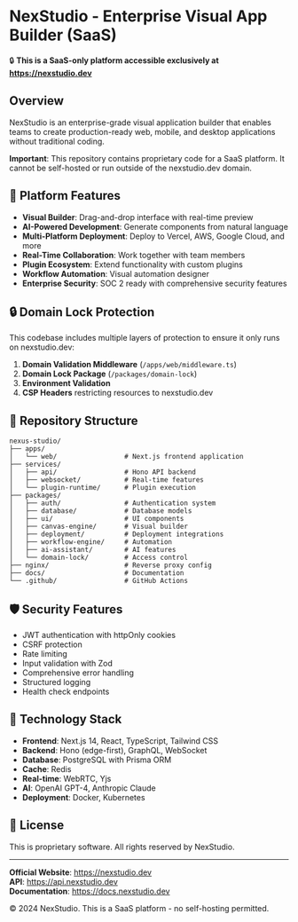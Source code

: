 # NexStudio - Enterprise Visual App Builder (SaaS)

🔒 **This is a SaaS-only platform accessible exclusively at https://nexstudio.dev**

## Overview

NexStudio is an enterprise-grade visual application builder that enables teams to create production-ready web, mobile, and desktop applications without traditional coding. 

**Important**: This repository contains proprietary code for a SaaS platform. It cannot be self-hosted or run outside of the nexstudio.dev domain.

## 🚀 Platform Features

- **Visual Builder**: Drag-and-drop interface with real-time preview
- **AI-Powered Development**: Generate components from natural language
- **Multi-Platform Deployment**: Deploy to Vercel, AWS, Google Cloud, and more
- **Real-Time Collaboration**: Work together with team members
- **Plugin Ecosystem**: Extend functionality with custom plugins
- **Workflow Automation**: Visual automation designer
- **Enterprise Security**: SOC 2 ready with comprehensive security features

## 🔒 Domain Lock Protection

This codebase includes multiple layers of protection to ensure it only runs on nexstudio.dev:

1. **Domain Validation Middleware** (`/apps/web/middleware.ts`)
2. **Domain Lock Package** (`/packages/domain-lock`)
3. **Environment Validation** 
4. **CSP Headers** restricting resources to nexstudio.dev

## 📁 Repository Structure

```
nexus-studio/
├── apps/
│   └── web/                 # Next.js frontend application
├── services/
│   ├── api/                 # Hono API backend
│   ├── websocket/           # Real-time features
│   └── plugin-runtime/      # Plugin execution
├── packages/
│   ├── auth/                # Authentication system
│   ├── database/            # Database models
│   ├── ui/                  # UI components
│   ├── canvas-engine/       # Visual builder
│   ├── deployment/          # Deployment integrations
│   ├── workflow-engine/     # Automation
│   ├── ai-assistant/        # AI features
│   └── domain-lock/         # Access control
├── nginx/                   # Reverse proxy config
├── docs/                    # Documentation
└── .github/                 # GitHub Actions
```

## 🛡️ Security Features

- JWT authentication with httpOnly cookies
- CSRF protection
- Rate limiting
- Input validation with Zod
- Comprehensive error handling
- Structured logging
- Health check endpoints

## 🚀 Technology Stack

- **Frontend**: Next.js 14, React, TypeScript, Tailwind CSS
- **Backend**: Hono (edge-first), GraphQL, WebSocket
- **Database**: PostgreSQL with Prisma ORM
- **Cache**: Redis
- **Real-time**: WebRTC, Yjs
- **AI**: OpenAI GPT-4, Anthropic Claude
- **Deployment**: Docker, Kubernetes

## 📄 License

This is proprietary software. All rights reserved by NexStudio.

---

**Official Website**: https://nexstudio.dev  
**API**: https://api.nexstudio.dev  
**Documentation**: https://docs.nexstudio.dev  

© 2024 NexStudio. This is a SaaS platform - no self-hosting permitted.